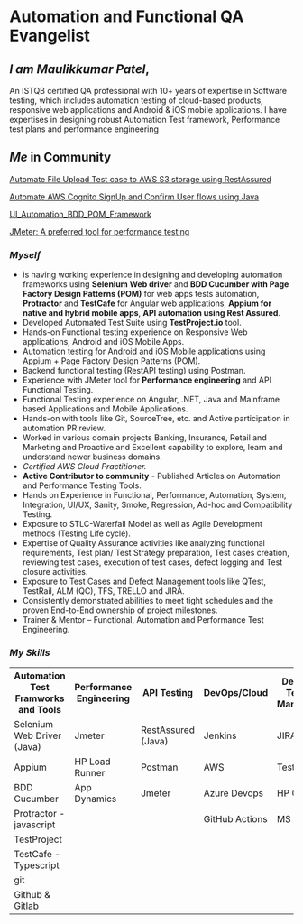 # Automation and Functional QA Evangelist

## <em>I am Maulikkumar Patel</em>,
An ISTQB certified QA professional with 10+ years of expertise in Software testing, which includes automation testing of cloud-based products, responsive web applications and Android & iOS mobile applications. I have expertises in designing robust Automation Test framework, Performance test plans and performance engineering

## <em>Me</em> in Community
<a href="https://eliminatormp.medium.com/automate-file-upload-test-case-to-aws-s3-storage-using-restassured-c18e718eaf42">Automate File Upload Test case to AWS S3 storage using RestAssured</a>

<a href="https://eliminatormp.medium.com/automate-aws-cognito-signup-and-confirm-user-flows-using-java-4ff1996fa059">Automate AWS Cognito SignUp and Confirm User flows using Java</a>

<a href="https://github.com/maulikpatel890/UI_Automation_BDD_POM_Framework">UI_Automation_BDD_POM_Framework</a>

<a href="https://www.embeddedcomputing.com/technology/debug-and-test/jmeter-a-preferred-tool-for-performance-testing">JMeter: A preferred tool for performance testing</a>

### <em>Myself</em>

<ul>
  <li>is having working experience in designing and developing automation frameworks using <strong>Selenium Web driver</strong> and <strong>BDD Cucumber with Page Factory Design Patterns (POM)</strong> for web apps tests automation, <strong>Protractor</strong> and <strong>TestCafe</strong> for Angular web applications, <strong>Appium for native and hybrid mobile apps</strong>, <strong>API automation using Rest Assured</strong>.</li>
  <li>Developed Automated Test Suite using <strong>TestProject.io</strong> tool.</li>
  <li>Hands-on Functional testing experience on Responsive Web applications, Android and iOS Mobile Apps.</li>
  <li>Automation testing for Android and iOS Mobile applications using Appium + Page Factory Design Patterns (POM).</li>
  <li>Backend functional testing (RestAPI testing) using Postman.</li>
  <li>Experience with JMeter tool for <strong>Performance engineering</strong> and API Functional Testing.</li>
  <li>Functional Testing experience on Angular, .NET, Java and Mainframe based Applications and Mobile Applications.</li>
  <li>Hands-on with tools like Git, SourceTree, etc. and Active participation in automation PR review.</li>
  <li>Worked in various domain projects Banking, Insurance, Retail and Marketing and Proactive and Excellent capability to explore, learn and understand newer business domains.</li>
  <li><em>Certified AWS Cloud Practitioner.</em></li>
  <li><strong>Active Contributor to community</strong> - Published Articles on Automation and Performance Testing Tools.</li>
  <li>Hands on Experience in Functional, Performance, Automation, System, Integration, UI/UX, Sanity, Smoke, Regression, Ad-hoc and Compatibility Testing.</li>
  <li>Exposure to STLC-Waterfall Model as well as Agile Development methods (Testing Life cycle).</li>
  <li>Expertise of Quality Assurance activities like analyzing functional requirements, Test plan/ Test Strategy preparation, Test cases creation, reviewing test cases, execution of test cases, defect logging and Test closure activities.</li>
  <li>Exposure to Test Cases and Defect Management tools like QTest, TestRail, ALM (QC), TFS, TRELLO and JIRA.</li>
  <li>Consistently demonstrated abilities to meet tight schedules and the proven End-to-End ownership of project milestones.</li>
  <li>Trainer & Mentor – Functional, Automation and Performance Test Engineering.</li>
</ul>

### <em>My Skills</em>

<table>
  <tr>
    <th>Automation Test Framworks and Tools</th>
    <th>Performance Engineering</th>
    <th>API Testing</th>
    <th>DevOps/Cloud</th>
    <th>Defect and Testcase Management</th>
  </tr>
  <tr>
    <td>Selenium Web Driver (Java)</td>
    <td>Jmeter</td>
    <td>RestAssured (Java)</td>
    <td>Jenkins</td>
    <td>JIRA</td>
  </tr>
  <tr>
    <td>Appium</td>
    <td>HP Load Runner</td>
    <td>Postman</td>
    <td>AWS</td>
    <td>Testrail</td>
  </tr>
  <tr>
    <td>BDD Cucumber</td>
    <td>App Dynamics</td>
    <td>Jmeter</td>
    <td>Azure Devops</td>
    <td>HP QC/ALM</td>
  </tr>
   <tr>
    <td>Protractor - javascript</td>
    <td></td>
    <td></td>
    <td>GitHub Actions</td>
    <td>MS TFS</td>
  </tr>
  <tr>
    <td>TestProject</td>
    <td></td>
    <td></td>
    <td></td>
    <td></td>
  </tr>
  <tr>
    <td>TestCafe - Typescript</td>
    <td></td>
    <td></td>
    <td></td>
    <td></td>
  </tr>
  <tr>
    <td>git</td>
    <td></td>
    <td></td>
    <td></td>
    <td></td>
  </tr>
  <tr>
    <td>Github & Gitlab</td>
    <td></td>
    <td></td>
    <td></td>
    <td></td>
  </tr>
</table>
